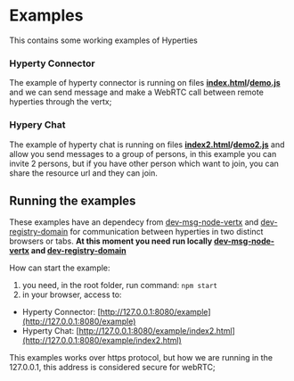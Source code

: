 # Examples

This contains some working examples of Hyperties

### Hyperty Connector

The example of hyperty connector is running on files **[index.html](index.html)/[demo.js](demo.js)** and we can send message and make a WebRTC call between remote hyperties through the vertx;


### Hypery Chat

The example of hyperty chat is running on files **[index2.html](index2.html)/[demo2.js](demo2.js)** and allow you send messages to a group of persons, in this example you can invite 2 persons, but if you have other person which want to join, you can share the resource url and they can join.

## Running the examples

These examples have an dependecy from [dev-msg-node-vertx](https://github.com/reTHINK-project/dev-msg-node-vertx/tree/dev-0.2#unit-testing) and [dev-registry-domain](https://github.com/reTHINK-project/dev-registry-domain#dev-registry-domain) for communication between hyperties in two distinct browsers or tabs. **At this moment you need run locally [dev-msg-node-vertx](https://github.com/reTHINK-project/dev-msg-node-vertx/tree/dev-0.2#unit-testing) and [dev-registry-domain](https://github.com/reTHINK-project/dev-registry-domain#dev-registry-domain)**

How can start the example:

1. you need, in the root folder, run command: ```npm start```
2. in your browser, access to:
 - Hyperty Connector: [http://127.0.0.1:8080/example](http://127.0.0.1:8080/example)
 - Hyperty Chat: [http://127.0.0.1:8080/example/index2.html](http://127.0.0.1:8080/example/index2.html)

This examples works over https protocol, but how we are running in the 127.0.0.1, this address is considered secure for webRTC;
